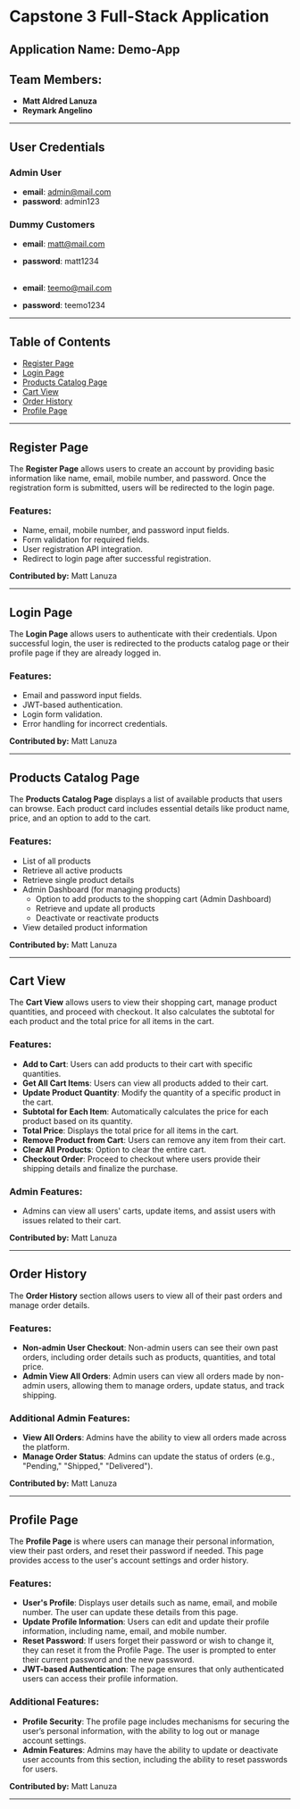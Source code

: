 # Capstone 3 Full-Stack Application

## Application Name: Demo-App

## Team Members:
- **Matt Aldred Lanuza**
- **Reymark Angelino**

---

## User Credentials
### Admin User
- **email**: admin@mail.com
- **password**: admin123

### Dummy Customers
- **email**: matt@mail.com
- **password**: matt1234 <br><br>

- **email**: teemo@mail.com
- **password**: teemo1234

---

## Table of Contents

- [Register Page](#register-page)
- [Login Page](#login-page)
- [Products Catalog Page](#products-catalog-page)
- [Cart View](#cart-view)
- [Order History](#order-history)
- [Profile Page](#profile-page)

---

## Register Page

The **Register Page** allows users to create an account by providing basic information like name, email, mobile number, and password. Once the registration form is submitted, users will be redirected to the login page.

### Features:
- Name, email, mobile number, and password input fields.
- Form validation for required fields.
- User registration API integration.
- Redirect to login page after successful registration.

**Contributed by:** Matt Lanuza

---

## Login Page

The **Login Page** allows users to authenticate with their credentials. Upon successful login, the user is redirected to the products catalog page or their profile page if they are already logged in.

### Features:
- Email and password input fields.
- JWT-based authentication.
- Login form validation.
- Error handling for incorrect credentials.

**Contributed by:** Matt Lanuza

---

## Products Catalog Page

The **Products Catalog Page** displays a list of available products that users can browse. Each product card includes essential details like product name, price, and an option to add to the cart.

### Features:
- List of all products
- Retrieve all active products
- Retrieve single product details
- Admin Dashboard (for managing products)
  - Option to add products to the shopping cart (Admin Dashboard)
  - Retrieve and update all products
  - Deactivate or reactivate products
- View detailed product information

**Contributed by:** Matt Lanuza

---

## Cart View

The **Cart View** allows users to view their shopping cart, manage product quantities, and proceed with checkout. It also calculates the subtotal for each product and the total price for all items in the cart.

### Features:
- **Add to Cart**: Users can add products to their cart with specific quantities.
- **Get All Cart Items**: Users can view all products added to their cart.
- **Update Product Quantity**: Modify the quantity of a specific product in the cart.
- **Subtotal for Each Item**: Automatically calculates the price for each product based on its quantity.
- **Total Price**: Displays the total price for all items in the cart.
- **Remove Product from Cart**: Users can remove any item from their cart.
- **Clear All Products**: Option to clear the entire cart.
- **Checkout Order**: Proceed to checkout where users provide their shipping details and finalize the purchase.

### Admin Features:
- Admins can view all users' carts, update items, and assist users with issues related to their cart.

**Contributed by:** Matt Lanuza

---

## Order History

The **Order History** section allows users to view all of their past orders and manage order details.

### Features:
- **Non-admin User Checkout**: Non-admin users can see their own past orders, including order details such as products, quantities, and total price.
- **Admin View All Orders**: Admin users can view all orders made by non-admin users, allowing them to manage orders, update status, and track shipping.
  
### Additional Admin Features:
- **View All Orders**: Admins have the ability to view all orders made across the platform.
- **Manage Order Status**: Admins can update the status of orders (e.g., "Pending," "Shipped," "Delivered").

**Contributed by:** Matt Lanuza

---

## Profile Page

The **Profile Page** is where users can manage their personal information, view their past orders, and reset their password if needed. This page provides access to the user's account settings and order history.

### Features:
- **User's Profile**: Displays user details such as name, email, and mobile number. The user can update these details from this page.
- **Update Profile Information**: Users can edit and update their profile information, including name, email, and mobile number.
- **Reset Password**: If users forget their password or wish to change it, they can reset it from the Profile Page. The user is prompted to enter their current password and the new password.
- **JWT-based Authentication**: The page ensures that only authenticated users can access their profile information.
  
### Additional Features:
- **Profile Security**: The profile page includes mechanisms for securing the user’s personal information, with the ability to log out or manage account settings.
- **Admin Features**: Admins may have the ability to update or deactivate user accounts from this section, including the ability to reset passwords for users.

**Contributed by:** Matt Lanuza

---
